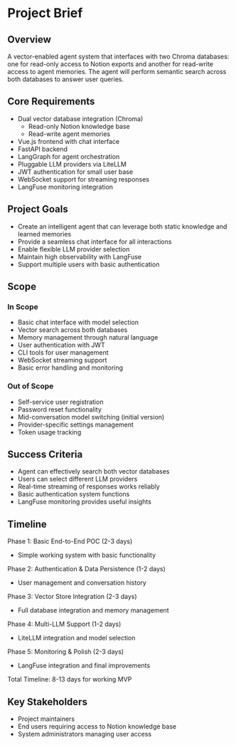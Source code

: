 # Project Brief

## Overview
A vector-enabled agent system that interfaces with two Chroma databases: one for read-only access to Notion exports and another for read-write access to agent memories. The agent will perform semantic search across both databases to answer user queries.

## Core Requirements
- Dual vector database integration (Chroma)
  - Read-only Notion knowledge base
  - Read-write agent memories
- Vue.js frontend with chat interface
- FastAPI backend
- LangGraph for agent orchestration
- Pluggable LLM providers via LiteLLM
- JWT authentication for small user base
- WebSocket support for streaming responses
- LangFuse monitoring integration

## Project Goals
- Create an intelligent agent that can leverage both static knowledge and learned memories
- Provide a seamless chat interface for all interactions
- Enable flexible LLM provider selection
- Maintain high observability with LangFuse
- Support multiple users with basic authentication

## Scope
### In Scope
- Basic chat interface with model selection
- Vector search across both databases
- Memory management through natural language
- User authentication with JWT
- CLI tools for user management
- WebSocket streaming support
- Basic error handling and monitoring

### Out of Scope
- Self-service user registration
- Password reset functionality
- Mid-conversation model switching (initial version)
- Provider-specific settings management
- Token usage tracking

## Success Criteria
- Agent can effectively search both vector databases
- Users can select different LLM providers
- Real-time streaming of responses works reliably
- Basic authentication system functions
- LangFuse monitoring provides useful insights

## Timeline
Phase 1: Basic End-to-End POC (2-3 days)
- Simple working system with basic functionality

Phase 2: Authentication & Data Persistence (1-2 days)
- User management and conversation history

Phase 3: Vector Store Integration (2-3 days)
- Full database integration and memory management

Phase 4: Multi-LLM Support (1-2 days)
- LiteLLM integration and model selection

Phase 5: Monitoring & Polish (2-3 days)
- LangFuse integration and final improvements

Total Timeline: 8-13 days for working MVP

## Key Stakeholders
- Project maintainers
- End users requiring access to Notion knowledge base
- System administrators managing user access
